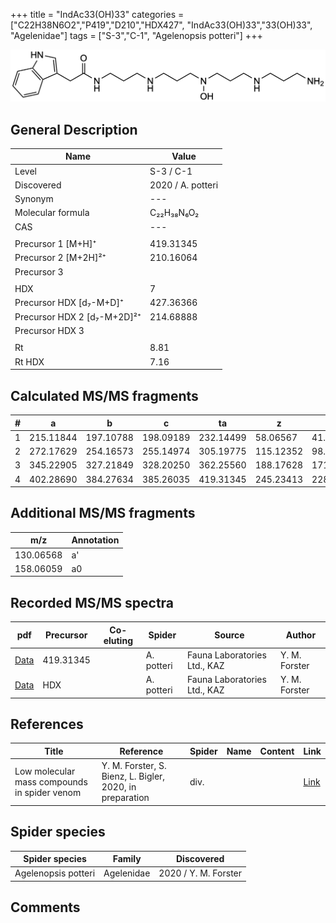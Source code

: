 +++
title = "IndAc33(OH)33"
categories = ["C22H38N6O2","P419","D210","HDX427",
"IndAc33(OH)33","33(OH)33",
"Agelenidae"]
tags = ["S-3","C-1",
"Agelenopsis potteri"]
+++

![](/img/IndAc33(OH)33.png)

## General Description

| Name                       | Value              |
|----------------------------|--------------------|
| Level                      | S-3 / C-1          |
| Discovered                 | 2020 / A. potteri  |
| Synonym                    | ---                |
| Molecular formula          | C₂₂H₃₈N₆O₂                   |
| CAS                        | ---                |
|                            |                    |
| Precursor 1 [M+H]⁺         | 419.31345                   |
| Precursor 2 [M+2H]²⁺       | 210.16064                   |
| Precursor 3                |                    |
|                            |                    |
| HDX                        | 7                   |
| Precursor HDX   [d₇-M+D]⁺   | 427.36366                   |
| Precursor HDX 2 [d₇-M+2D]²⁺ | 214.68888                   |
| Precursor HDX 3            |                    |
|                            |                    |
| Rt                         | 8.81                   |
| Rt HDX                     | 7.16                   |

## Calculated MS/MS fragments

| # | a         | b         | c         | ta        | z         | y         | tz        |
|---|-----------|-----------|-----------|-----------|-----------|-----------|-----------|
| 1 | 215.11844 | 197.10788 | 198.09189 | 232.14499 | 58.06567 | 41.03912 | 75.09222 |
| 2 | 272.17629 | 254.16573 | 255.14974 | 305.19775 | 115.12352 | 98.09697 | 148.14498 |
| 3 | 345.22905 | 327.21849 | 328.20250 | 362.25560 | 188.17628 | 171.14973 | 205.20283 |
| 4 | 402.28690 | 384.27634 | 385.26035 | 419.31345 | 245.23413 | 228.20758 | 262.26068 |

## Additional MS/MS fragments

| m/z | Annotation |
|-----|------------|
| 130.06568 | a'         |
| 158.06059 | a0         |

## Recorded MS/MS spectra

| pdf                                             | Precursor | Co-eluting | Spider      | Source                       | Author        |
|-------------------------------------------------|-----------|------------|-------------|------------------------------|---------------|
| [Data](/pdf/A-potteri/419_IndAc33(OH)33_Ap.pdf) | 419.31345 |           | A. potteri | Fauna Laboratories Ltd., KAZ | Y. M. Forster |
| [Data](/pdf/A-potteri/419_IndAc33(OH)33_Ap_HDX.pdf) | HDX |           | A. potteri | Fauna Laboratories Ltd., KAZ | Y. M. Forster |

## References

| Title | Reference | Spider | Name | Content | Link |
|-------|-----------|--------|------|---------|------|
| Low molecular mass compounds in spider venom      | Y. M. Forster, S. Bienz, L. Bigler, 2020, in preparation          | div.       |   |   | [Link](unknown) |

## Spider species

| Spider species     | Family     | Discovered           |
|--------------------|------------|----------------------|
| Agelenopsis potteri | Agelenidae | 2020 / Y. M. Forster |


## Comments